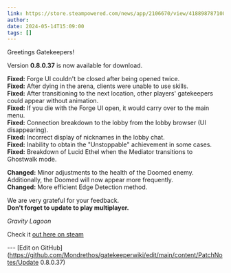 ```yaml
---
link: https://store.steampowered.com/news/app/2106670/view/4188987871083469235
author: 
date: 2024-05-14T15:09:00
tags: []
---
```

Greetings Gatekeepers!  
  
Version **0.8.0.37** is now available for download.  
  
**Fixed:** Forge UI couldn't be closed after being opened twice.  
**Fixed:** After dying in the arena, clients were unable to use skills.  
**Fixed:** After transitioning to the next location, other players' gatekeepers could appear without animation.  
**Fixed:** If you die with the Forge UI open, it would carry over to the main menu.  
**Fixed:** Connection breakdown to the lobby from the lobby browser (UI disappearing).  
**Fixed:** Incorrect display of nicknames in the lobby chat.  
**Fixed:** Inability to obtain the "Unstoppable" achievement in some cases.  
**Fixed:** Breakdown of Lucid Ethel when the Mediator transitions to Ghostwalk mode.  
  
**Changed:** Minor adjustments to the health of the Doomed enemy. Additionally, the Doomed will now appear more frequently.  
**Changed:** More efficient Edge Detection method.  
  
We are very grateful for your feedback.  
**Don't forget to update to play multiplayer.**  
  
_Gravity Lagoon_

Check it [out here on steam](https://store.steampowered.com/news/app/2106670/view/4188987871083469235)

<!-- Make sure that the github edit button link is correct. This just means adding the parent and filename after the content folder in the URL -->

--- [Edit on GitHub](https://github.com/Mondrethos/gatekeeperwiki/edit/main/content/PatchNotes/Update 0.8.0.37)